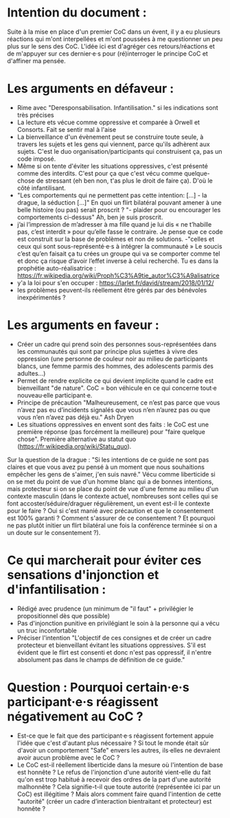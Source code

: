 # Intention du document : 
Suite à la mise en place d'un premier CoC dans un évent, il y a eu plusieurs réactions qui m'ont interpellées et m'ont poussées à me questionner un peu plus sur le sens des CoC. L'idée ici est d'agréger ces retours/réactions et de m'appuyer sur ces dernier·e·s pour (ré)interroger le principe CoC et d'affiner ma pensée.

# Les arguments en défaveur : 
- Rime avec "Deresponsabilisation. Infantilisation." si les indications sont très précises
- La lecture ets vécue comme oppressive et comparée à Orwell et Consorts. Fait se sentir mal à l'aise
- La bienveillance d'un évènement peut se construire toute seule, à travers les sujets et les gens qui viennent, parce qu'ils adhèrent aux sujets. C'est le duo organisation/participants qui construisent ça, pas un code imposé.
- Même si on tente d'éviter les situations oppressives, c'est présenté comme des interdits. C'est pour ça que c'est vécu comme quelque-chose de stressant (eh ben non, t'as plus le droit de faire ça). D'où le côté infantilisant.
- "Les comportements qui ne permettent pas cette intention: [...] - la drague, la séduction [...]" En quoi un flirt bilatéral pouvant amener à une belle histoire (ou pas) serait proscrit ? "- plaider pour ou encourager les comportements ci-dessus" Ah, ben je suis proscrit.
- j’ai l’impression de m’adresser à ma fille quand je lui dis « ne t’habille pas, c’est interdit » pour qu’elle fasse le contraire. Je pense que ce code est construit sur la base de problèmes et non de solutions.
-"celles et ceux qui sont sous-représenté·e·s à intégrer la communauté » Le soucis c’est qu’en faisait ça tu crées un groupe qui va se comporter comme tel et donc ça risque d’avoir l’effet inverse à celui recherché. Tu es dans la prophétie auto-réalisatrice : https://fr.wikipedia.org/wiki/Proph%C3%A9tie_autor%C3%A9alisatrice
- y'a la loi pour s'en occuper : https://larlet.fr/david/stream/2018/01/12/
- les problèmes peuvent-ils réellement être gérés par des bénévoles inexpérimentés ?


# Les arguments en faveur :
- Créer un cadre qui prend soin des personnes sous-représentées dans les communautés qui sont par principe plus sujettes à vivre des oppression (une personne de couleur noir au milieu de participants blancs, une femme parmis des hommes, des adolescents parmis des adultes...)
- Permet de rendre explicite ce qui devient implicite quand le cadre est bienveillant "de nature". CoC = bon véhicule en ce qui concerne tout·e nouveau·elle participant·e.
- Principe de précaution "Malheureusement, ce n’est pas parce que vous n’avez pas eu d’incidents signalés que vous n’en n’aurez pas ou que vous n’en n’avez pas déjà eu." Ash Dryen
- Les situations oppressives en envent sont des faits : le CoC est une première réponse (pas forcément la meilleure) pour "faire quelque chose". Première alternative au statut quo (https://fr.wikipedia.org/wiki/Statu_quo).

Sur la question de la drague : "Si les intentions de ce guide ne sont pas claires et que vous avez pu pensé à un moment que nous souhaitions empêcher les gens de s'aimer, j'en suis navré."
Vécu comme liberticide si on se met du point de vue d'un homme blanc qui a de bonnes intentions, mais protecteur si on se place du point de vue d'une femme au milieu d'un contexte masculin (dans le contexte actuel, nombreuses sont celles qui se font accoster/séduire/draguer régulièrement, un event est-il le contexte pour le faire ? Oui si c'est manié avec précaution et que le consentement est 100% garanti ? Comment s'assurer de ce consentement ? Et pourquoi ne pas plutôt initier un flirt bilatéral une fois la conférence terminée si on a un doute sur le consentement ?).


# Ce qui marcherait pour éviter ces sensations d'injonction et d'infantilisation : 
- Rédigé avec prudence (un minimum de "il faut" + privilégier le propositionnel dès que possible)
- Pas d'injonction punitive en privilégiant le soin à la personne qui a vécu un truc inconfortable
- Préciser l'intention "L'objectif de ces consignes et de créer un cadre protecteur et bienveillant évitant les situations oppressives. S'il est évident que le flirt est consenti et donc n'est pas oppressif, il n'entre absolument pas dans le champs de définition de ce guide."


# Question :  Pourquoi certain·e·s participant·e·s réagissent négativement au CoC ? 
- Est-ce que le fait que des participant·e·s réagissent fortement appuie l'idée que c'est d'autant plus nécessaire ? Si tout le monde était sûr d'avoir un comportement "Safe" envers les autres, ils·elles ne devraient avoir aucun problème avec le CoC ? 
- Le CoC est-il réellement liberticide dans la mesure où l'intention de base est honnête ? Le refus de l'injonction d'une autorité vient-elle du fait qu'on est trop habitué à recevoir des ordres de la part d'une autorité malhonnête ? Cela signifie-t-il que toute autorité (représentée ici par un CoC) est illégitime ? Mais alors comment faire quand l'intention de cette "autorité" (créer un cadre d’interaction bientraitant et protecteur) est honnête ? 


